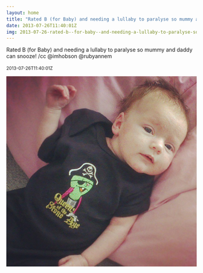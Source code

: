```yaml
---
layout: home
title: "Rated B (for Baby) and needing a lullaby to paralyse so mummy and daddy can snooze! /cc @imhobson @rubyannem"
date: 2013-07-26T11:40:01Z
img: 2013-07-26-rated-b--for-baby--and-needing-a-lullaby-to-paralyse-so-mummy-and-daddy-can-snooze---cc--imhobson--rubyannem.jpg
---
```


Rated B (for Baby) and needing a lullaby to paralyse so mummy and daddy can snooze! /cc @imhobson @rubyannem

<small>2013-07-26T11:40:01Z</small>

![Rated B (for Baby) and needing a lullaby to paralyse so mummy and daddy can snooze! /cc @imhobson @rubyannem](2013-07-26-rated-b--for-baby--and-needing-a-lullaby-to-paralyse-so-mummy-and-daddy-can-snooze---cc--imhobson--rubyannem.jpg)
